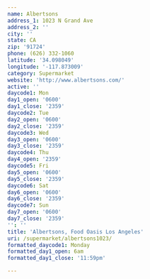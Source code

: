 ```yaml
---
name: Albertsons
address_1: 1023 N Grand Ave
address_2: ''
city: ''
state: CA
zip: '91724'
phone: (626) 332-1060
latitude: '34.098049'
longitude: '-117.873009'
category: Supermarket
website: 'http://www.albertsons.com/'
active: ''
daycode1: Mon
day1_open: '0600'
day1_close: '2359'
daycode2: Tue
day2_open: '0600'
day2_close: '2359'
daycode3: Wed
day3_open: '0600'
day3_close: '2359'
daycode4: Thu
day4_open: '2359'
daycode5: Fri
day5_open: '0600'
day5_close: '2359'
daycode6: Sat
day6_open: '0600'
day6_close: '2359'
daycode7: Sun
day7_open: '0600'
day7_close: '2359'
'': ''
title: 'Albertsons, Food Oasis Los Angeles'
uri: /supermarket/albertsons1023/
formatted_daycode1: Monday
formatted_day1_open: 6am
formatted_day1_close: '11:59pm'

---
```

